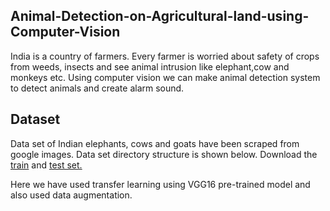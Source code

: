 ## Animal-Detection-on-Agricultural-land-using-Computer-Vision
India is a country of farmers. Every farmer is worried about safety of crops from weeds, insects and see animal intrusion like elephant,cow and monkeys  etc. Using computer vision we can make animal detection system to detect animals and create alarm sound.
## Dataset

Data set of Indian elephants, cows and goats have been scraped from google images. Data set directory structure is shown below.
Download the [train](https://drive.google.com/drive/folders/19XFxDlYrWMk4Y90bkoZM1H_JQMdQY4HL?usp=sharing) and [test set.](https://drive.google.com/drive/folders/1dQLj6-CHxBlEJaIGQm0NKldyPNYFONpS?usp=sharing)

Here we have used transfer learning using VGG16 pre-trained model and also used data augmentation.
